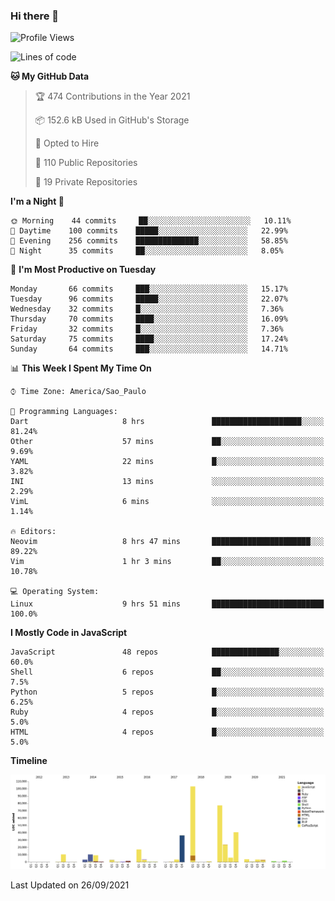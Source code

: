 ### Hi there 👋

<!--START_SECTION:waka-->
![Profile Views](http://img.shields.io/badge/Profile%20Views-0-blue)

![Lines of code](https://img.shields.io/badge/From%20Hello%20World%20I%27ve%20Written-366673%20lines%20of%20code-blue)

**🐱 My GitHub Data** 

> 🏆 474 Contributions in the Year 2021
 > 
> 📦 152.6 kB Used in GitHub's Storage 
 > 
> 💼 Opted to Hire
 > 
> 📜 110 Public Repositories 
 > 
> 🔑 19 Private Repositories  
 > 
**I'm a Night 🦉** 

```text
🌞 Morning    44 commits     ██░░░░░░░░░░░░░░░░░░░░░░░   10.11% 
🌆 Daytime    100 commits    █████░░░░░░░░░░░░░░░░░░░░   22.99% 
🌃 Evening    256 commits    ██████████████░░░░░░░░░░░   58.85% 
🌙 Night      35 commits     ██░░░░░░░░░░░░░░░░░░░░░░░   8.05%

```
📅 **I'm Most Productive on Tuesday** 

```text
Monday       66 commits     ███░░░░░░░░░░░░░░░░░░░░░░   15.17% 
Tuesday      96 commits     █████░░░░░░░░░░░░░░░░░░░░   22.07% 
Wednesday    32 commits     █░░░░░░░░░░░░░░░░░░░░░░░░   7.36% 
Thursday     70 commits     ████░░░░░░░░░░░░░░░░░░░░░   16.09% 
Friday       32 commits     █░░░░░░░░░░░░░░░░░░░░░░░░   7.36% 
Saturday     75 commits     ████░░░░░░░░░░░░░░░░░░░░░   17.24% 
Sunday       64 commits     ███░░░░░░░░░░░░░░░░░░░░░░   14.71%

```


📊 **This Week I Spent My Time On** 

```text
⌚︎ Time Zone: America/Sao_Paulo

💬 Programming Languages: 
Dart                     8 hrs               ████████████████████░░░░░   81.24% 
Other                    57 mins             ██░░░░░░░░░░░░░░░░░░░░░░░   9.69% 
YAML                     22 mins             █░░░░░░░░░░░░░░░░░░░░░░░░   3.82% 
INI                      13 mins             ░░░░░░░░░░░░░░░░░░░░░░░░░   2.29% 
VimL                     6 mins              ░░░░░░░░░░░░░░░░░░░░░░░░░   1.14%

🔥 Editors: 
Neovim                   8 hrs 47 mins       ██████████████████████░░░   89.22% 
Vim                      1 hr 3 mins         ██░░░░░░░░░░░░░░░░░░░░░░░   10.78%

💻 Operating System: 
Linux                    9 hrs 51 mins       █████████████████████████   100.0%

```

**I Mostly Code in JavaScript** 

```text
JavaScript               48 repos            ███████████████░░░░░░░░░░   60.0% 
Shell                    6 repos             ██░░░░░░░░░░░░░░░░░░░░░░░   7.5% 
Python                   5 repos             █░░░░░░░░░░░░░░░░░░░░░░░░   6.25% 
Ruby                     4 repos             █░░░░░░░░░░░░░░░░░░░░░░░░   5.0% 
HTML                     4 repos             █░░░░░░░░░░░░░░░░░░░░░░░░   5.0%

```


**Timeline**

![Chart not found](https://raw.githubusercontent.com/jampow/jampow/master/charts/bar_graph.png) 


 Last Updated on 26/09/2021
<!--END_SECTION:waka-->
